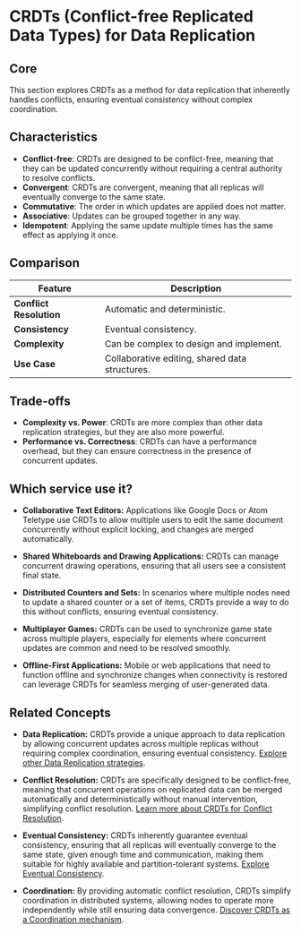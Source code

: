 # CRDTs (Conflict-free Replicated Data Types) for Data Replication

## Core

This section explores CRDTs as a method for data replication that inherently handles conflicts, ensuring eventual consistency without complex coordination.

## Characteristics

- **Conflict-free**: CRDTs are designed to be conflict-free, meaning that they can be updated concurrently without requiring a central authority to resolve conflicts.
- **Convergent**: CRDTs are convergent, meaning that all replicas will eventually converge to the same state.
- **Commutative**: The order in which updates are applied does not matter.
- **Associative**: Updates can be grouped together in any way.
- **Idempotent**: Applying the same update multiple times has the same effect as applying it once.

## Comparison

| Feature | Description |
|---|---|
| **Conflict Resolution** | Automatic and deterministic. |
| **Consistency** | Eventual consistency. |
| **Complexity** | Can be complex to design and implement. |
| **Use Case** | Collaborative editing, shared data structures. |

## Trade-offs

- **Complexity vs. Power**: CRDTs are more complex than other data replication strategies, but they are also more powerful.
- **Performance vs. Correctness**: CRDTs can have a performance overhead, but they can ensure correctness in the presence of concurrent updates.

## Which service use it?



-   **Collaborative Text Editors:** Applications like Google Docs or Atom Teletype use CRDTs to allow multiple users to edit the same document concurrently without explicit locking, and changes are merged automatically.

-   **Shared Whiteboards and Drawing Applications:** CRDTs can manage concurrent drawing operations, ensuring that all users see a consistent final state.

-   **Distributed Counters and Sets:** In scenarios where multiple nodes need to update a shared counter or a set of items, CRDTs provide a way to do this without conflicts, ensuring eventual consistency.

-   **Multiplayer Games:** CRDTs can be used to synchronize game state across multiple players, especially for elements where concurrent updates are common and need to be resolved smoothly.

-   **Offline-First Applications:** Mobile or web applications that need to function offline and synchronize changes when connectivity is restored can leverage CRDTs for seamless merging of user-generated data.

## Related Concepts

-   **Data Replication:** CRDTs provide a unique approach to data replication by allowing concurrent updates across multiple replicas without requiring complex coordination, ensuring eventual consistency. [Explore other Data Replication strategies](../README.md).

-   **Conflict Resolution:** CRDTs are specifically designed to be conflict-free, meaning that concurrent operations on replicated data can be merged automatically and deterministically without manual intervention, simplifying conflict resolution. [Learn more about CRDTs for Conflict Resolution](../../conflict-resolution/crdts/README.md).

-   **Eventual Consistency:** CRDTs inherently guarantee eventual consistency, ensuring that all replicas will eventually converge to the same state, given enough time and communication, making them suitable for highly available and partition-tolerant systems. [Explore Eventual Consistency](../../consistency-models/eventual-consistency/README.md).

-   **Coordination:** By providing automatic conflict resolution, CRDTs simplify coordination in distributed systems, allowing nodes to operate more independently while still ensuring data convergence. [Discover CRDTs as a Coordination mechanism](../../coordination/crdt/README.md).
